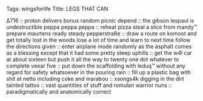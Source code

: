 Tags: wingsforlife
Title: LEGS THAT CAN
  
∆716 :: proton delivers bonus random picnic depend :: the gibson lespaul is undestructible peppa peppa peppa :: reheat pizza steal a slice from mandy™ prepare maurtens ready steady pepperstraße :: draw a route on komoot and get totally lost in the woods lose a lot of time and learn to next time follow the directions given :: enter airplane mode randomly as the asphalt comes as a blessing except that it had some pretty steep uphills :: get the w4l car at about sixteen but push it all the way to twenty one dot whatever to complete veear five :: put down the scaffolding with leduq™ without any regard for safety whatsoever in the pouring rain :: fill up a plastic bag with shit at netto including coke and marabou :: xsongs4k digging in the dirt tainted tattoo :: vast quantities of stuff and romulan warrior nuns :: paradigmatically and anatomically correct